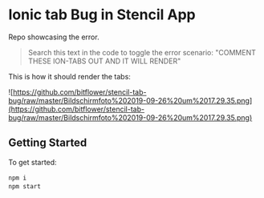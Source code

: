# Ionic tab Bug in Stencil App

Repo showcasing the error.

> Search this text in the code to toggle the error scenario: "COMMENT THESE ION-TABS OUT AND IT WILL RENDER"

This is how it should render the tabs:

![https://github.com/bitflower/stencil-tab-bug/raw/master/Bildschirmfoto%202019-09-26%20um%2017.29.35.png](https://github.com/bitflower/stencil-tab-bug/raw/master/Bildschirmfoto%202019-09-26%20um%2017.29.35.png)

## Getting Started

To get started:

```bash
npm i
npm start
```
